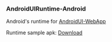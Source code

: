 ### AndroidUIRuntime-Android

Android's runtime for [AndroidUI-WebApp](https://github.com/linfaxin/AndroidUI-WebApp)

Runtime sample apk: [Download](app/runtime_sample_v1.0.apk?raw=true)
